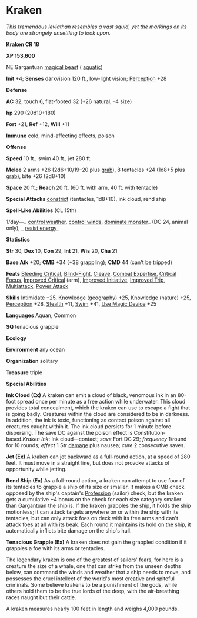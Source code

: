 # Kraken

_This tremendous leviathan resembles a vast squid, yet the markings on its body are strangely unsettling to look upon._

**Kraken CR 18**

**XP 153,600**

NE Gargantuan [magical beast](creatureTypes.md#_magical-beast) ( [aquatic](creatureTypes.md#_aquatic-subtype))

**Init** +4; **Senses** darkvision 120 ft., low-light vision; [Perception](../skills/perception.md#_perception) +28

**Defense**

**AC** 32, touch 6, flat-footed 32 (+26 natural, –4 size)

**hp** 290 (20d10+180)

**Fort** +21, **Ref** +12, **Will** +11

**Immune** cold, mind-affecting effects, poison

**Offense**

**Speed** 10 ft., swim 40 ft., jet 280 ft.

**Melee** 2 arms +26 (2d6+10/19–20 plus [grab](universalMonsterRules.md#_grab)), 8 tentacles +24 (1d8+5 plus [grab](universalMonsterRules.md#_grab)), bite +26 (2d8+10)

**Space** 20 ft.; **Reach** 20 ft. (60 ft. with arm, 40 ft. with tentacle)

**Special**  **Attacks** [constrict](universalMonsterRules.md#_constrict) (tentacles, 1d8+10), ink cloud, rend ship

**Spell-Like Abilities** (CL 15th)

1/day—_ [control weather](../spells/controlWeather.md#_control-weather), [control winds](../spells/controlWinds.md#_control-winds), [dominate monster](../spells/dominateMonster.md#_dominate-monster)_ (DC 24, animal only), _ [resist energy](../spells/resistEnergy.md#_resist-energy)_

**Statistics**

**Str** 30, **Dex** 10, **Con** 29, **Int** 21, **Wis** 20, **Cha** 21

**Base Atk** +20; **CMB** +34 (+38 grappling); **CMD** 44 (can't be tripped)

**Feats** [Bleeding Critical](../feats.md#_bleeding-critical), [Blind-Fight](../feats.md#_blind-fight), [Cleave](../feats.md#_cleave), [Combat Expertise](../feats.md#_combat-expertise), [Critical Focus](../feats.md#_critical-focus), [Improved Critical](../feats.md#_improved-critical) (arm), [Improved Initiative](../feats.md#_improved-initiative), [Improved Trip](../feats.md#_improved-trip), [Multiattack](monsterFeats.md#_multiattack), [Power Attack](../feats.md#_power-attack)

**Skills** [Intimidate](../skills/intimidate.md#_intimidate) +25, [Knowledge](../skills/knowledge.md#_knowledge) (geography) +25, [Knowledge](../skills/knowledge.md#_knowledge) (nature) +25, [Perception](../skills/perception.md#_perception) +28, [Stealth](../skills/stealth.md#_stealth) +11, [Swim](../skills/swim.md#_swim) +41, [Use Magic Device](../skills/useMagicDevice.md#_use-magic-device) +25

**Languages** Aquan, Common

**SQ** tenacious grapple

**Ecology**

**Environment** any ocean

**Organization** solitary

**Treasure** triple

**Special Abilities**

**Ink Cloud (Ex)** A kraken can emit a cloud of black, venomous ink in an 80-foot spread once per minute as a free action while underwater. This cloud provides total concealment, which the kraken can use to escape a fight that is going badly. Creatures within the cloud are considered to be in darkness. In addition, the ink is toxic, functioning as contact poison against all creatures caught within it. The ink cloud persists for 1 minute before dispersing. The save DC against the poison effect is Constitution-based._Kraken Ink_: Ink cloud—contact; _save_ Fort DC 29; _frequency_ 1/round for 10 rounds; _effect_ 1 Str [damage](universalMonsterRules.md#_ability-damage-and-drain) plus nausea; _cure_ 2 consecutive saves.

**Jet (Ex)** A kraken can jet backward as a full-round action, at a speed of 280 feet. It must move in a straight line, but does not provoke attacks of opportunity while jetting.

**Rend Ship (Ex)** As a full-round action, a kraken can attempt to use four of its tentacles to grapple a ship of its size or smaller. It makes a CMB check opposed by the ship's captain's [Profession](../skills/profession.md#_profession) (sailor) check, but the kraken gets a cumulative +4 bonus on the check for each size category smaller than Gargantuan the ship is. If the kraken grapples the ship, it holds the ship motionless; it can attack targets anywhere on or within the ship with its tentacles, but can only attack foes on deck with its free arms and can't attack foes at all with its beak. Each round it maintains its hold on the ship, it automatically inflicts bite damage on the ship's hull.

**Tenacious Grapple (Ex)** A kraken does not gain the grappled condition if it grapples a foe with its arms or tentacles.

The legendary kraken is one of the greatest of sailors' fears, for here is a creature the size of a whale, one that can strike from the unseen depths below, can command the winds and weather that a ship needs to move, and possesses the cruel intellect of the world's most creative and spiteful criminals. Some believe krakens to be a punishment of the gods, while others hold them to be the true lords of the deep, with the air-breathing races naught but their cattle.

A kraken measures nearly 100 feet in length and weighs 4,000 pounds.

